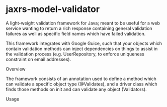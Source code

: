jaxrs-model-validator
=====================

A light-weight validation framework for Java; meant to be useful for a web service wanting to return a rich response containing general validation failures as well as specific field names which have failed validation.

This framework integrates with Google Guice, such that your objects which contain validation methods can inject dependencies on things to assist in the validation process (e.g. UserRepository, to enforce uniqueness constraint on email addresses).

Overview

The framework consists of an annotation used to define a method which can validate a specific object type (@Validates), and a driver class which finds those methods on init and can validate any object (Validators).

Usage

